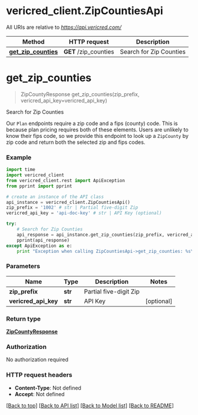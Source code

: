# vericred_client.ZipCountiesApi

All URIs are relative to *https://api.vericred.com/*

Method | HTTP request | Description
------------- | ------------- | -------------
[**get_zip_counties**](ZipCountiesApi.md#get_zip_counties) | **GET** /zip_counties | Search for Zip Counties


# **get_zip_counties**
> ZipCountyResponse get_zip_counties(zip_prefix, vericred_api_key=vericred_api_key)

Search for Zip Counties

Our `Plan` endpoints require a zip code and a fips (county) code.  This is because plan pricing requires both of these elements.  Users are unlikely to know their fips code, so we provide this endpoint to look up a `ZipCounty` by zip code and return both the selected zip and fips codes.

### Example 
```python
import time
import vericred_client
from vericred_client.rest import ApiException
from pprint import pprint

# create an instance of the API class
api_instance = vericred_client.ZipCountiesApi()
zip_prefix = '1002' # str | Partial five-digit Zip
vericred_api_key = 'api-doc-key' # str | API Key (optional)

try: 
    # Search for Zip Counties
    api_response = api_instance.get_zip_counties(zip_prefix, vericred_api_key=vericred_api_key)
    pprint(api_response)
except ApiException as e:
    print "Exception when calling ZipCountiesApi->get_zip_counties: %s\n" % e
```

### Parameters

Name | Type | Description  | Notes
------------- | ------------- | ------------- | -------------
 **zip_prefix** | **str**| Partial five-digit Zip | 
 **vericred_api_key** | **str**| API Key | [optional] 

### Return type

[**ZipCountyResponse**](ZipCountyResponse.md)

### Authorization

No authorization required

### HTTP request headers

 - **Content-Type**: Not defined
 - **Accept**: Not defined

[[Back to top]](#) [[Back to API list]](../README.md#documentation-for-api-endpoints) [[Back to Model list]](../README.md#documentation-for-models) [[Back to README]](../README.md)

